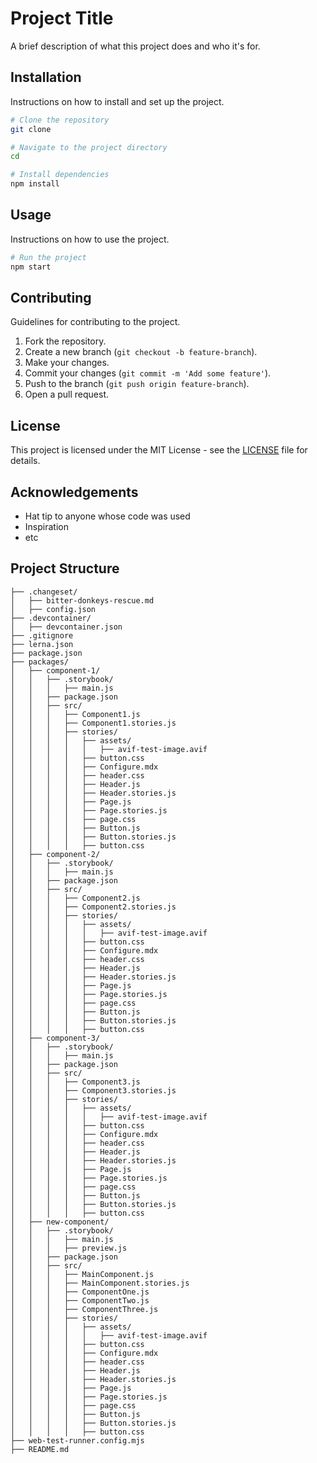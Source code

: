 # Project Title

A brief description of what this project does and who it's for.

## Installation

Instructions on how to install and set up the project.

```bash
# Clone the repository
git clone 

# Navigate to the project directory
cd 

# Install dependencies
npm install
```

## Usage

Instructions on how to use the project.

```bash
# Run the project
npm start
```

## Contributing

Guidelines for contributing to the project.

1. Fork the repository.
2. Create a new branch (`git checkout -b feature-branch`).
3. Make your changes.
4. Commit your changes (`git commit -m 'Add some feature'`).
5. Push to the branch (`git push origin feature-branch`).
6. Open a pull request.

## License

This project is licensed under the MIT License - see the [LICENSE](LICENSE) file for details.

## Acknowledgements

- Hat tip to anyone whose code was used
- Inspiration
- etc

## Project Structure

```
├── .changeset/
│   ├── bitter-donkeys-rescue.md
│   ├── config.json
├── .devcontainer/
│   ├── devcontainer.json
├── .gitignore
├── lerna.json
├── package.json
├── packages/
│   ├── component-1/
│   │   ├── .storybook/
│   │   │   ├── main.js
│   │   ├── package.json
│   │   ├── src/
│   │   │   ├── Component1.js
│   │   │   ├── Component1.stories.js
│   │   │   ├── stories/
│   │   │   │   ├── assets/
│   │   │   │   │   ├── avif-test-image.avif
│   │   │   │   ├── button.css
│   │   │   │   ├── Configure.mdx
│   │   │   │   ├── header.css
│   │   │   │   ├── Header.js
│   │   │   │   ├── Header.stories.js
│   │   │   │   ├── Page.js
│   │   │   │   ├── Page.stories.js
│   │   │   │   ├── page.css
│   │   │   │   ├── Button.js
│   │   │   │   ├── Button.stories.js
│   │   │   │   ├── button.css
│   ├── component-2/
│   │   ├── .storybook/
│   │   │   ├── main.js
│   │   ├── package.json
│   │   ├── src/
│   │   │   ├── Component2.js
│   │   │   ├── Component2.stories.js
│   │   │   ├── stories/
│   │   │   │   ├── assets/
│   │   │   │   │   ├── avif-test-image.avif
│   │   │   │   ├── button.css
│   │   │   │   ├── Configure.mdx
│   │   │   │   ├── header.css
│   │   │   │   ├── Header.js
│   │   │   │   ├── Header.stories.js
│   │   │   │   ├── Page.js
│   │   │   │   ├── Page.stories.js
│   │   │   │   ├── page.css
│   │   │   │   ├── Button.js
│   │   │   │   ├── Button.stories.js
│   │   │   │   ├── button.css
│   ├── component-3/
│   │   ├── .storybook/
│   │   │   ├── main.js
│   │   ├── package.json
│   │   ├── src/
│   │   │   ├── Component3.js
│   │   │   ├── Component3.stories.js
│   │   │   ├── stories/
│   │   │   │   ├── assets/
│   │   │   │   │   ├── avif-test-image.avif
│   │   │   │   ├── button.css
│   │   │   │   ├── Configure.mdx
│   │   │   │   ├── header.css
│   │   │   │   ├── Header.js
│   │   │   │   ├── Header.stories.js
│   │   │   │   ├── Page.js
│   │   │   │   ├── Page.stories.js
│   │   │   │   ├── page.css
│   │   │   │   ├── Button.js
│   │   │   │   ├── Button.stories.js
│   │   │   │   ├── button.css
│   ├── new-component/
│   │   ├── .storybook/
│   │   │   ├── main.js
│   │   │   ├── preview.js
│   │   ├── package.json
│   │   ├── src/
│   │   │   ├── MainComponent.js
│   │   │   ├── MainComponent.stories.js
│   │   │   ├── ComponentOne.js
│   │   │   ├── ComponentTwo.js
│   │   │   ├── ComponentThree.js
│   │   │   ├── stories/
│   │   │   │   ├── assets/
│   │   │   │   │   ├── avif-test-image.avif
│   │   │   │   ├── button.css
│   │   │   │   ├── Configure.mdx
│   │   │   │   ├── header.css
│   │   │   │   ├── Header.js
│   │   │   │   ├── Header.stories.js
│   │   │   │   ├── Page.js
│   │   │   │   ├── Page.stories.js
│   │   │   │   ├── page.css
│   │   │   │   ├── Button.js
│   │   │   │   ├── Button.stories.js
│   │   │   │   ├── button.css
├── web-test-runner.config.mjs
├── README.md
```